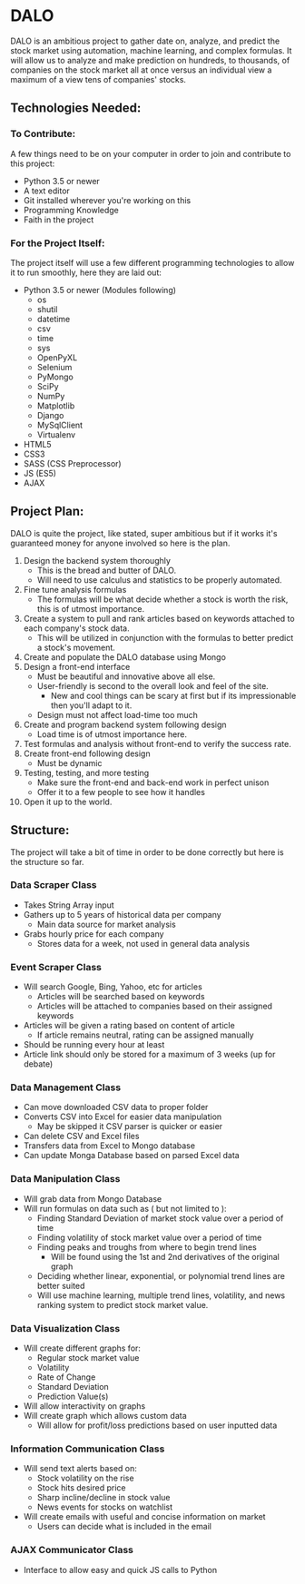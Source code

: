 # DALO

DALO is an ambitious project to gather date on, analyze, and predict the stock market using automation, machine learning, and complex formulas. It will allow us to analyze and make prediction on hundreds, to thousands, of companies on the stock market all at once versus an individual view a maximum of a view tens of companies' stocks.

## Technologies Needed:

### To Contribute:

A few things need to be on your computer in order to join and contribute to this project:

- Python 3.5 or newer
- A text editor
- Git installed wherever you're working on this
- Programming Knowledge
- Faith in the project

### For the Project Itself:

The project itself will use a few different programming technologies to allow it to run smoothly, here they are laid out:

- Python 3.5 or newer (Modules following)
  - os
  - shutil
  - datetime
  - csv
  - time
  - sys
  - OpenPyXL
  - Selenium
  - PyMongo
  - SciPy
  - NumPy
  - Matplotlib
  - Django
  - MySqlClient
  - Virtualenv
- HTML5
- CSS3
- SASS (CSS Preprocessor)
- JS (ES5)
- AJAX

## Project Plan:

DALO is quite the project, like stated, super ambitious but if it works it's guaranteed money for anyone involved so here is the plan.

1. Design the backend system thoroughly
    - This is the bread and butter of DALO.
    - Will need to use calculus and statistics to be properly automated.
2. Fine tune analysis formulas
    - The formulas will be what decide whether a stock is worth the risk, this is of utmost importance.
3. Create a system to pull and rank articles based on keywords attached to each company's stock data.
    - This will be utilized in conjunction with the formulas to better predict a stock's movement.
4. Create and populate the DALO database using Mongo
5. Design a front-end interface
    - Must be beautiful and innovative above all else.
    - User-friendly is second to the overall look and feel of the site.
      - New and cool things can be scary at first but if its impressionable then you'll adapt to it.
    - Design must not affect load-time too much
6. Create and program backend system following design
    - Load time is of utmost importance here.
7. Test formulas and analysis without front-end to verify the success rate.
8. Create front-end following design
    - Must be dynamic
9. Testing, testing, and more testing
    - Make sure the front-end and back-end work in perfect unison
    - Offer it to a few people to see how it handles
10. Open it up to the world.

## Structure:

The project will take a bit of time in order to be done correctly but here is the structure so far.

### Data Scraper Class
- Takes String Array input
- Gathers up to 5 years of historical data per company
  - Main data source for market analysis
- Grabs hourly price for each company
  - Stores data for a week, not used in general data analysis

### Event Scraper Class
- Will search Google, Bing, Yahoo, etc for articles
  - Articles will be searched based on keywords
  - Articles will be attached to companies based on their assigned keywords
- Articles will be given a rating based on content of article
  - If article remains neutral, rating can be assigned manually
- Should be running every hour at least
- Article link should only be stored for a maximum of 3 weeks (up for debate)

### Data Management Class
- Can move downloaded CSV data to proper folder
- Converts CSV into Excel for easier data manipulation
  - May be skipped it CSV parser is quicker or easier
- Can delete CSV and Excel files
- Transfers data from Excel to Mongo database
- Can update Monga Database based on parsed Excel data

### Data Manipulation Class
- Will grab data from Mongo Database
- Will run formulas on data such as ( but not limited to ):
  - Finding Standard Deviation of market stock value over a period of time
  - Finding volatility of stock market value over a period of time
  - Finding peaks and troughs from where to begin trend lines
    - Will be found using the 1st and 2nd derivatives of the original graph
  - Deciding whether linear, exponential, or polynomial trend lines are better suited
  - Will use machine learning, multiple trend lines, volatility, and news ranking system to predict stock market value.

### Data Visualization Class
- Will create different graphs for:
  - Regular stock market value
  - Volatility
  - Rate of Change
  - Standard Deviation
  - Prediction Value(s)
- Will allow interactivity on graphs
- Will create graph which allows custom data
  - Will allow for profit/loss predictions based on user inputted data

### Information Communication Class
- Will send text alerts based on:
  - Stock volatility on the rise
  - Stock hits desired price
  - Sharp incline/decline in stock value
  - News events for stocks on watchlist
- Will create emails with useful and concise information on market
  - Users can decide what is included in the email

### AJAX Communicator Class
- Interface to allow easy and quick JS calls to Python
